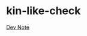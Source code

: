 # kin-like-check

[Dev Note](https://beryl-appliance-bc9.notion.site/This-is-the-way-to-detect-unlike-c20e803417d3427289b11d70c7ecdffd)

